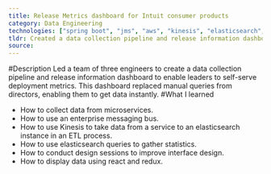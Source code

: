 ```yaml
---
title: Release Metrics dashboard for Intuit consumer products
category: Data Engineering
technologies: ["spring boot", "jms", "aws", "kinesis", "elasticsearch", "react", "redux"]
tldr: Created a data collection pipeline and release information dashboard to enable leaders to self-serve deployment metrics.
source:
---
```

#Description
Led a team of three engineers to create a data collection pipeline and release information dashboard to enable leaders to self-serve deployment metrics. This dashboard replaced manual queries from directors, enabling them to get data instantly.
#What I learned
- How to collect data from microservices.
- How to use an enterprise messaging bus.
- How to use Kinesis to take data from a service to an elasticsearch instance in an ETL process.
- How to use elasticsearch queries to gather statistics.
- How to conduct design sessions to improve interface design.
- How to display data using react and redux.
